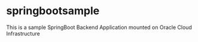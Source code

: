 # springbootsample
This is a sample SpringBoot Backend Application mounted on Oracle Cloud Infrastructure
